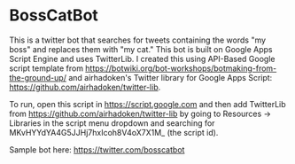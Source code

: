 # BossCatBot
This is a twitter bot that searches for tweets containing the words "my boss" and replaces them with "my cat." This bot is built on Google Apps Script Engine and uses TwitterLib. I created this using API-Based Google script template from https://botwiki.org/bot-workshops/botmaking-from-the-ground-up/ and airhadoken's Twitter library for Google Apps Script: https://github.com/airhadoken/twitter-lib.

To run, open this script in https://script.google.com and then add TwitterLib from https://github.com/airhadoken/twitter-lib by going to Resources -> Libraries in the script menu dropdown and searching for MKvHYYdYA4G5JJHj7hxIcoh8V4oX7X1M_ (the script id).

Sample bot here: https://twitter.com/bosscatbot
